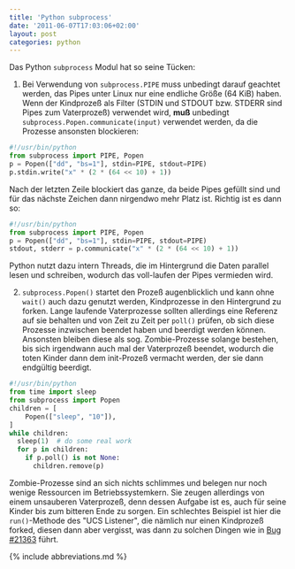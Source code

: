 ```yaml
---
title: 'Python subprocess'
date: '2011-06-07T17:03:06+02:00'
layout: post
categories: python
---
```


Das Python `subprocess` Modul hat so seine Tücken:

1. Bei Verwendung von `subprocess.PIPE` muss unbedingt darauf geachtet werden, das Pipes unter Linux nur eine endliche Größe (64 KiB) haben.
   Wenn der Kindprozeß als Filter (STDIN und STDOUT bzw. STDERR sind Pipes zum Vaterprozeß) verwendet wird, **muß** unbedingt `subprocess.Popen.communicate(input)` verwendet werden, da die Prozesse ansonsten blockieren:

```python
#!/usr/bin/python
from subprocess import PIPE, Popen
p = Popen(["dd", "bs=1"], stdin=PIPE, stdout=PIPE)
p.stdin.write("x" * (2 * (64 << 10) + 1))
```

Nach der letzten Zeile blockiert das ganze, da beide Pipes gefüllt sind und für das nächste Zeichen dann nirgendwo mehr Platz ist.
Richtig ist es dann so:

```python
#!/usr/bin/python
from subprocess import PIPE, Popen
p = Popen(["dd", "bs=1"], stdin=PIPE, stdout=PIPE)
stdout, stderr = p.communicate("x" * (2 * (64 << 10) + 1))
```

Python nutzt dazu intern Threads, die im Hintergrund die Daten parallel lesen und schreiben, wodurch das voll-laufen der Pipes vermieden wird.

2. `subprocess.Popen()` startet den Prozeß augenblicklich und kann ohne `wait()` auch dazu genutzt werden, Kindprozesse in den Hintergrund zu forken.
   Lange laufende Vaterprozesse sollten allerdings eine Referenz auf sie behalten und von Zeit zu Zeit per `poll()` prüfen, ob sich diese Prozesse inzwischen beendet haben und beerdigt werden können.
   Ansonsten bleiben diese als sog. Zombie-Prozesse solange bestehen, bis sich irgendwann auch mal der Vaterprozeß beendet, wodurch die toten Kinder dann dem init-Prozeß vermacht werden, der sie dann endgültig beerdigt.

```python
#!/usr/bin/python
from time import sleep
from subprocess import Popen
children = [
    Popen(["sleep", "10"]),
]
while children:
  sleep(1)  # do some real work
  for p in children:
    if p.poll() is not None:
      children.remove(p)
```

Zombie-Prozesse sind an sich nichts schlimmes und belegen nur noch wenige Ressourcen im Betriebssystemkern.
Sie zeugen allerdings von einem unsauberen Vaterprozeß, denn dessen Aufgabe ist es, auch für seine Kinder bis zum bitteren Ende zu sorgen.
Ein schlechtes Beispiel ist hier die `run()`-Methode des "UCS Listener", die nämlich nur einen Kindprozeß forked, diesen dann aber vergisst, was dann zu solchen Dingen wie in [Bug #21363](https://forge.univention.org/bugzilla/show_bug.cgi?id=21363 "Zombie Prozesse wenn Listner UCR Script triggert durch das Setzen von UCR Variablen") führt.

{% include abbreviations.md %}
